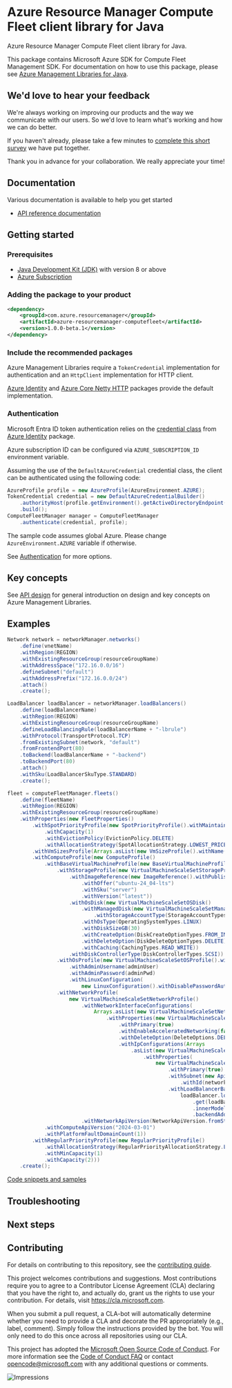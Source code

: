# Azure Resource Manager Compute Fleet client library for Java

Azure Resource Manager Compute Fleet client library for Java.

This package contains Microsoft Azure SDK for Compute Fleet Management SDK. For documentation on how to use this package, please see [Azure Management Libraries for Java](https://aka.ms/azsdk/java/mgmt).

## We'd love to hear your feedback

We're always working on improving our products and the way we communicate with our users. So we'd love to learn what's working and how we can do better.

If you haven't already, please take a few minutes to [complete this short survey][survey] we have put together.

Thank you in advance for your collaboration. We really appreciate your time!

## Documentation

Various documentation is available to help you get started

- [API reference documentation][docs]

## Getting started

### Prerequisites

- [Java Development Kit (JDK)][jdk] with version 8 or above
- [Azure Subscription][azure_subscription]

### Adding the package to your product

[//]: # ({x-version-update-start;com.azure.resourcemanager:azure-resourcemanager-computefleet;current})
```xml
<dependency>
    <groupId>com.azure.resourcemanager</groupId>
    <artifactId>azure-resourcemanager-computefleet</artifactId>
    <version>1.0.0-beta.1</version>
</dependency>
```
[//]: # ({x-version-update-end})

### Include the recommended packages

Azure Management Libraries require a `TokenCredential` implementation for authentication and an `HttpClient` implementation for HTTP client.

[Azure Identity][azure_identity] and [Azure Core Netty HTTP][azure_core_http_netty] packages provide the default implementation.

### Authentication

Microsoft Entra ID token authentication relies on the [credential class][azure_identity_credentials] from [Azure Identity][azure_identity] package.

Azure subscription ID can be configured via `AZURE_SUBSCRIPTION_ID` environment variable.

Assuming the use of the `DefaultAzureCredential` credential class, the client can be authenticated using the following code:

```java
AzureProfile profile = new AzureProfile(AzureEnvironment.AZURE);
TokenCredential credential = new DefaultAzureCredentialBuilder()
    .authorityHost(profile.getEnvironment().getActiveDirectoryEndpoint())
    .build();
ComputeFleetManager manager = ComputeFleetManager
    .authenticate(credential, profile);
```

The sample code assumes global Azure. Please change `AzureEnvironment.AZURE` variable if otherwise.

See [Authentication][authenticate] for more options.

## Key concepts

See [API design][design] for general introduction on design and key concepts on Azure Management Libraries.

## Examples

```java
Network network = networkManager.networks()
    .define(vnetName)
    .withRegion(REGION)
    .withExistingResourceGroup(resourceGroupName)
    .withAddressSpace("172.16.0.0/16")
    .defineSubnet("default")
    .withAddressPrefix("172.16.0.0/24")
    .attach()
    .create();

LoadBalancer loadBalancer = networkManager.loadBalancers()
    .define(loadBalancerName)
    .withRegion(REGION)
    .withExistingResourceGroup(resourceGroupName)
    .defineLoadBalancingRule(loadBalancerName + "-lbrule")
    .withProtocol(TransportProtocol.TCP)
    .fromExistingSubnet(network, "default")
    .fromFrontendPort(80)
    .toBackend(loadBalancerName + "-backend")
    .toBackendPort(80)
    .attach()
    .withSku(LoadBalancerSkuType.STANDARD)
    .create();

fleet = computeFleetManager.fleets()
    .define(fleetName)
    .withRegion(REGION)
    .withExistingResourceGroup(resourceGroupName)
    .withProperties(new FleetProperties()
        .withSpotPriorityProfile(new SpotPriorityProfile().withMaintain(false)
            .withCapacity(1)
            .withEvictionPolicy(EvictionPolicy.DELETE)
            .withAllocationStrategy(SpotAllocationStrategy.LOWEST_PRICE))
        .withVmSizesProfile(Arrays.asList(new VmSizeProfile().withName("Standard_D4s_v3")))
        .withComputeProfile(new ComputeProfile()
            .withBaseVirtualMachineProfile(new BaseVirtualMachineProfile()
                .withStorageProfile(new VirtualMachineScaleSetStorageProfile()
                    .withImageReference(new ImageReference().withPublisher("canonical")
                        .withOffer("ubuntu-24_04-lts")
                        .withSku("server")
                        .withVersion("latest"))
                    .withOsDisk(new VirtualMachineScaleSetOSDisk()
                        .withManagedDisk(new VirtualMachineScaleSetManagedDiskParameters()
                            .withStorageAccountType(StorageAccountTypes.PREMIUM_LRS))
                        .withOsType(OperatingSystemTypes.LINUX)
                        .withDiskSizeGB(30)
                        .withCreateOption(DiskCreateOptionTypes.FROM_IMAGE)
                        .withDeleteOption(DiskDeleteOptionTypes.DELETE)
                        .withCaching(CachingTypes.READ_WRITE))
                    .withDiskControllerType(DiskControllerTypes.SCSI))
                .withOsProfile(new VirtualMachineScaleSetOSProfile().withComputerNamePrefix(randomPadding())
                    .withAdminUsername(adminUser)
                    .withAdminPassword(adminPwd)
                    .withLinuxConfiguration(
                        new LinuxConfiguration().withDisablePasswordAuthentication(false)))
                .withNetworkProfile(
                    new VirtualMachineScaleSetNetworkProfile()
                        .withNetworkInterfaceConfigurations(
                            Arrays.asList(new VirtualMachineScaleSetNetworkConfiguration().withName(vmName)
                                .withProperties(new VirtualMachineScaleSetNetworkConfigurationProperties()
                                    .withPrimary(true)
                                    .withEnableAcceleratedNetworking(false)
                                    .withDeleteOption(DeleteOptions.DELETE)
                                    .withIpConfigurations(Arrays
                                        .asList(new VirtualMachineScaleSetIPConfiguration().withName(vmName)
                                            .withProperties(
                                                new VirtualMachineScaleSetIPConfigurationProperties()
                                                    .withPrimary(true)
                                                    .withSubnet(new ApiEntityReference()
                                                        .withId(network.subnets().get("default").id()))
                                                    .withLoadBalancerBackendAddressPools(
                                                        loadBalancer.loadBalancingRules()
                                                            .get(loadBalancerName + "-lbrule")
                                                            .innerModel()
                                                            .backendAddressPools())))))))
                        .withNetworkApiVersion(NetworkApiVersion.fromString("2024-03-01"))))
            .withComputeApiVersion("2024-03-01")
            .withPlatformFaultDomainCount(1))
        .withRegularPriorityProfile(new RegularPriorityProfile()
            .withAllocationStrategy(RegularPriorityAllocationStrategy.LOWEST_PRICE)
            .withMinCapacity(1)
            .withCapacity(2)))
    .create();
```
[Code snippets and samples](https://github.com/Azure/azure-sdk-for-java/blob/main/sdk/computefleet/azure-resourcemanager-computefleet/SAMPLE.md)


## Troubleshooting

## Next steps

## Contributing

For details on contributing to this repository, see the [contributing guide][cg].

This project welcomes contributions and suggestions. Most contributions require you to agree to a Contributor License Agreement (CLA) declaring that you have the right to, and actually do, grant us the rights to use your contribution. For details, visit <https://cla.microsoft.com>.

When you submit a pull request, a CLA-bot will automatically determine whether you need to provide a CLA and decorate the PR appropriately (e.g., label, comment). Simply follow the instructions provided by the bot. You will only need to do this once across all repositories using our CLA.

This project has adopted the [Microsoft Open Source Code of Conduct][coc]. For more information see the [Code of Conduct FAQ][coc_faq] or contact <opencode@microsoft.com> with any additional questions or comments.

<!-- LINKS -->
[survey]: https://microsoft.qualtrics.com/jfe/form/SV_ehN0lIk2FKEBkwd?Q_CHL=DOCS
[docs]: https://azure.github.io/azure-sdk-for-java/
[jdk]: https://learn.microsoft.com/azure/developer/java/fundamentals/
[azure_subscription]: https://azure.microsoft.com/free/
[azure_identity]: https://github.com/Azure/azure-sdk-for-java/blob/main/sdk/identity/azure-identity
[azure_identity_credentials]: https://github.com/Azure/azure-sdk-for-java/tree/main/sdk/identity/azure-identity#credentials
[azure_core_http_netty]: https://github.com/Azure/azure-sdk-for-java/blob/main/sdk/core/azure-core-http-netty
[authenticate]: https://github.com/Azure/azure-sdk-for-java/blob/main/sdk/resourcemanager/docs/AUTH.md
[design]: https://github.com/Azure/azure-sdk-for-java/blob/main/sdk/resourcemanager/docs/DESIGN.md
[cg]: https://github.com/Azure/azure-sdk-for-java/blob/main/CONTRIBUTING.md
[coc]: https://opensource.microsoft.com/codeofconduct/
[coc_faq]: https://opensource.microsoft.com/codeofconduct/faq/

![Impressions](https://azure-sdk-impressions.azurewebsites.net/api/impressions/azure-sdk-for-java%2Fsdk%2Fcomputefleet%2Fazure-resourcemanager-computefleet%2FREADME.png)
